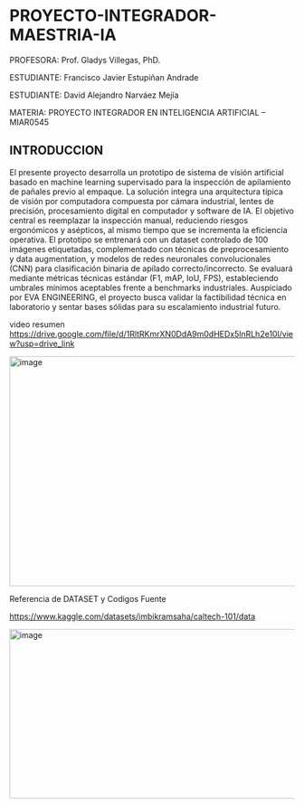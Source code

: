 # PROYECTO-INTEGRADOR-MAESTRIA-IA

PROFESORA: Prof. Gladys Villegas, PhD.

ESTUDIANTE: Francisco Javier Estupiñan Andrade

ESTUDIANTE: David Alejandro Narváez Mejía 

MATERIA: PROYECTO INTEGRADOR EN INTELIGENCIA ARTIFICIAL – MIAR0545

## INTRODUCCION 

El presente proyecto desarrolla un prototipo de sistema de visión artificial basado en machine learning supervisado para la inspección de apilamiento de pañales previo al empaque. La solución integra una arquitectura típica de visión por computadora compuesta por cámara industrial, lentes de precisión, procesamiento digital en computador y software de IA. El objetivo central es reemplazar la inspección manual, reduciendo riesgos ergonómicos y asépticos, al mismo tiempo que se incrementa la eficiencia operativa. El prototipo se entrenará con un dataset controlado de 100 imágenes etiquetadas, complementado con técnicas de preprocesamiento y data augmentation, y modelos de redes neuronales convolucionales (CNN) para clasificación binaria de apilado correcto/incorrecto. Se evaluará mediante métricas técnicas estándar (F1, mAP, IoU, FPS), estableciendo umbrales mínimos aceptables frente a benchmarks industriales. Auspiciado por EVA ENGINEERING, el proyecto busca validar la factibilidad técnica en laboratorio y sentar bases sólidas para su escalamiento industrial futuro.

video resumen 
https://drive.google.com/file/d/1RltRKmrXN0DdA9m0dHEDx5lnRLh2e10l/view?usp=drive_link

<img width="1183" height="407" alt="image" src="https://github.com/user-attachments/assets/35507e31-87df-4b42-8eef-024c9bd17726" />

Referencia de DATASET y Codigos Fuente 

https://www.kaggle.com/datasets/imbikramsaha/caltech-101/data

<img width="899" height="300" alt="image" src="https://github.com/user-attachments/assets/49e57e4c-a8d6-4962-8b69-f526d67bf82f" />
